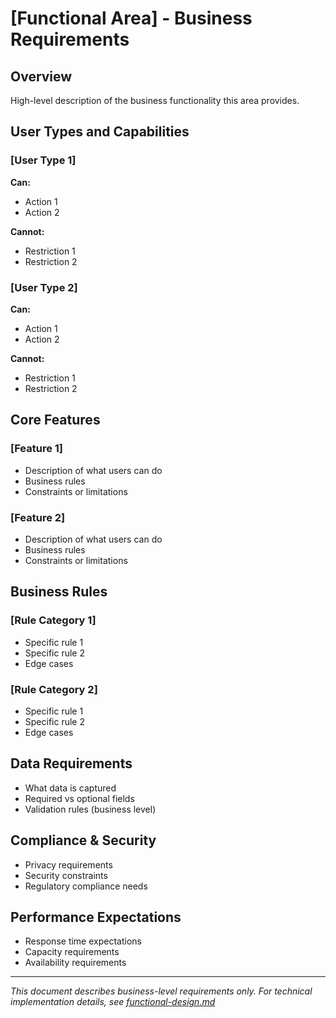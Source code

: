 # [Functional Area] - Business Requirements
<!-- Last Updated: YYYY-MM-DD -->
<!-- Version: 1.0 -->
<!-- Owner: [Team/Person Name] -->
<!-- Status: Active -->

## Overview
High-level description of the business functionality this area provides.

## User Types and Capabilities

### [User Type 1]
**Can:**
- Action 1
- Action 2

**Cannot:**
- Restriction 1
- Restriction 2

### [User Type 2]
**Can:**
- Action 1
- Action 2

**Cannot:**
- Restriction 1
- Restriction 2

## Core Features

### [Feature 1]
- Description of what users can do
- Business rules
- Constraints or limitations

### [Feature 2]
- Description of what users can do
- Business rules
- Constraints or limitations

## Business Rules

### [Rule Category 1]
- Specific rule 1
- Specific rule 2
- Edge cases

### [Rule Category 2]
- Specific rule 1
- Specific rule 2
- Edge cases

## Data Requirements
- What data is captured
- Required vs optional fields
- Validation rules (business level)

## Compliance & Security
- Privacy requirements
- Security constraints
- Regulatory compliance needs

## Performance Expectations
- Response time expectations
- Capacity requirements
- Availability requirements

---

*This document describes business-level requirements only. For technical implementation details, see [functional-design.md](functional-design.md)*